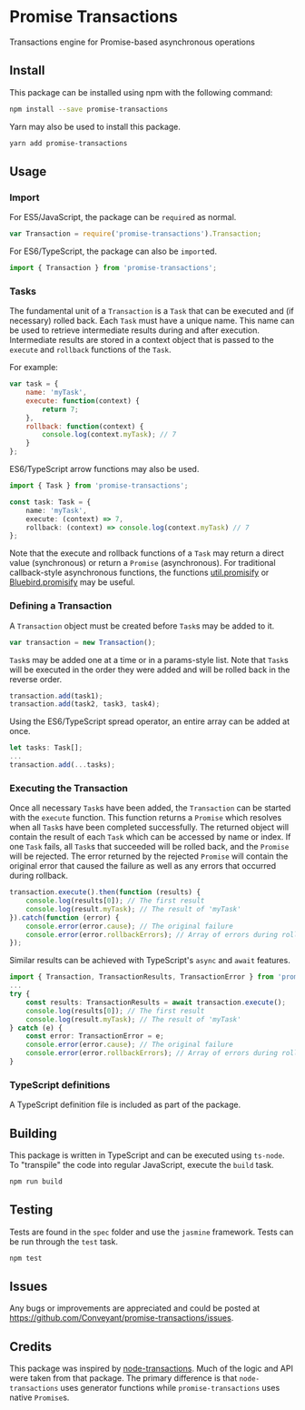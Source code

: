 # Promise Transactions
Transactions engine for Promise-based asynchronous operations

## Install

This package can be installed using npm with the following command:
```bash
npm install --save promise-transactions
```

Yarn may also be used to install this package.
```bash
yarn add promise-transactions
```

## Usage

### Import

For ES5/JavaScript, the package can be `require`d as normal.
```javascript
var Transaction = require('promise-transactions').Transaction;
```

For ES6/TypeScript, the package can also be `import`ed.
```typescript
import { Transaction } from 'promise-transactions';
```

### Tasks

The fundamental unit of a `Transaction` is a `Task` that can be executed and (if necessary) rolled back. Each `Task` must have a unique name. This name can be used to retrieve intermediate results during and after execution. Intermediate results are stored in a context object that is passed to the `execute` and `rollback` functions of the `Task`.

For example:
```javascript
var task = {
    name: 'myTask',
    execute: function(context) {
        return 7;
    },
    rollback: function(context) {
        console.log(context.myTask); // 7
    }
};
```

ES6/TypeScript arrow functions may also be used.
```typescript
import { Task } from 'promise-transactions';

const task: Task = {
    name: 'myTask',
    execute: (context) => 7,
    rollback: (context) => console.log(context.myTask) // 7
};
```

Note that the execute and rollback functions of a `Task` may return a direct value (synchronous) or return a `Promise` (asynchronous). For traditional callback-style asynchronous functions, the functions [util.promisify](https://nodejs.org/dist/latest-v8.x/docs/api/util.html#util_util_promisify_original) or [Bluebird.promisify](http://bluebirdjs.com/docs/api/promise.promisify.html) may be useful.

### Defining a Transaction

A `Transaction` object must be created before `Task`s may be added to it.
```javascript
var transaction = new Transaction();
```

`Task`s may be added one at a time or in a params-style list. Note that `Task`s will be executed in the order they were added and will be rolled back in the reverse order.
```javascript
transaction.add(task1);
transaction.add(task2, task3, task4);
```

Using the ES6/TypeScript spread operator, an entire array can be added at once.
```typescript
let tasks: Task[];
...
transaction.add(...tasks);
```

### Executing the Transaction

Once all necessary `Task`s have been added, the `Transaction` can be started with the `execute` function. This function returns a `Promise` which resolves when all `Task`s have been completed successfully. The returned object will contain the result of each `Task` which can be accessed by name or index. If one `Task` fails, all `Task`s that succeeded will be rolled back, and the `Promise` will be rejected. The error returned by the rejected `Promise` will contain the original error that caused the failure as well as any errors that occurred during rollback.
```javascript
transaction.execute().then(function (results) {
    console.log(results[0]); // The first result
    console.log(result.myTask); // The result of 'myTask'
}).catch(function (error) {
    console.error(error.cause); // The original failure
    console.error(error.rollbackErrors); // Array of errors during rollback
});
```

Similar results can be achieved with TypeScript's `async` and `await` features.
```typescript
import { Transaction, TransactionResults, TransactionError } from 'promise-transactions';
...
try {
    const results: TransactionResults = await transaction.execute();
    console.log(results[0]); // The first result
    console.log(result.myTask); // The result of 'myTask'
} catch (e) {
    const error: TransactionError = e;
    console.error(error.cause); // The original failure
    console.error(error.rollbackErrors); // Array of errors during rollback.
}
```

### TypeScript definitions

A TypeScript definition file is included as part of the package.

## Building

This package is written in TypeScript and can be executed using `ts-node`. To "transpile" the code into regular JavaScript, execute the `build` task.
```bash
npm run build
```

## Testing

Tests are found in the `spec` folder and use the `jasmine` framework. Tests can be run through the `test` task.
```bash
npm test
```

## Issues

Any bugs or improvements are appreciated and could be posted at https://github.com/Conveyant/promise-transactions/issues.

## Credits

This package was inspired by [node-transactions](https://github.com/ceoworks/node-transactions). Much of the logic and API were taken from that package. The primary difference is that `node-transactions` uses generator functions while `promise-transactions` uses native `Promise`s.
